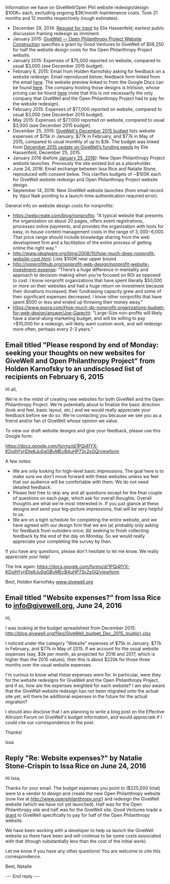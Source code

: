 Information we have on GiveWell/Open Phil website redesign/design: $100K+ each, excluding ongoing $3K/month maintenance costs. Took 21 months and 12 months respectively (rough estimates).

* December 29, 2014: [Request for input](http://blog.givewell.org/2014/12/29/request-for-input/) by Elie Hassenfeld; earliest public discussion framing redesign as imminent.
* January 2015: [GiveWell — Open Philanthropy Project Website Construction](http://www.goodventures.org/our-portfolio/grants/givewell-open-philanthropy-project-website-construction) specifies a grant by Good Ventures to GiveWell of $56,250 for half the website design costs for the Open Philanthropy Project website.
* January 2015: Expenses of $75,000 reported on website, compared to usual $3,000 (see December 2015 budget).
* February 6, 2015: Email from Holden Karnofsky asking for feedback on a website redesign. Email reproduced below; feedback form linked from the email [here](https://docs.google.com/forms/d/1PQi4fYX-KDolhYyrlDIe6JuSgGByMEcB4uHP73v2sGQ/viewform). The website preview linked to from the Google Docs can be found [here](https://projects.invisionapp.com/share/J4269SZYR#/screens/62294815?maintainScrollPosition=false). The company hosting those designs is InVision, whose pricing can be found [here](https://www.invisionapp.com/plans) (note that this is not necessarily the only company that GiveWell and the Open Philanthropy Project had to pay for the website redesign).
* February 2015: Expenses of $77,000 reported on website, compared to usual $3,000 (see December 2015 budget).
* May 2015: Expenses of $77,000 reported on website, compared to usual $3,000 (see December 2015 budget).
* December 25, 2015: [GiveWell's December 2015 budget](http://blog.givewell.org/files/GiveWell_budget_Dec_2015_(public).xlsx) lists website expenses of $75k in January, $77k in February, and $77k in May of 2015, compared to usual monthly of up to $3k. The budget was linked from [December 2015 update on GiveWell’s funding needs](http://blog.givewell.org/2015/12/25/december-2015-update-on-givewells-funding-needs/) by Elie Hassenfeld, December 25, 2015.
* January 2016 (before [January 25, 2016](http://web.archive.org/web/20160125235135/http://www.openphilanthropy.org/)): New Open Philanthropy Project website launches. Previously the site existed but as a placeholder.
* June 24, 2016: Email exchange between Issa Rice and Natalie Stone, reproduced with consent below. This clarifies budgets of ~$100K each for GiveWell website redesign and Open Philanthropy Project website design.
* September 14, 2016: New GiveWell website launches (from email record by Vipul Naik pointing to a launch-time authentication required error).

General info on website design costs for nonprofits:

* <https://webcreate.com/blog/nonprofits>: "A typical website that presents the organization on about 20 pages, offers event registrations, processes online payments, and provides the organization with tools for easy, in-house content management costs in the range of $3,000-$6,000. That price range should include knowledge sharing from the web development firm and a facilitation of the entire process of getting online the right way."
* <http://www.idealware.org/blog/2008/10/how-much-does-nonprofit-website-cost.html>: Lists $100K near upper bound
* <http://nonprofithub.org/nonprofit-web-design/nonprofit-website-investment-expense>: "There’s a huge difference in mentality and approach to decision-making when you’re focused on ROI as opposed to cost. I know nonprofit organizations that have spent literally $50,000 or more on their websites and had a huge return on investment because their donations increased, their fundraising capacity grew and some of their significant expenses decreased. I know other nonprofits that have spent $500 or less and ended up throwing their money away."
* <https://www.quora.com/How-much-do-nonprofit-organizations-budget-for-web-design/answer/Joe-Garecht>: "Large-Size non-profits will likely have a stand-along marketing budget, and will be willing to pay >$10,000 for a redesign, will likely want custom work, and will redesign more often, perhaps every 2-3 years." 

## Email titled "Please respond by end of Monday: seeking your thoughts on new websites for GiveWell and Open Philanthropy Project" from Holden Karnofsky to an undisclosed list of recipients on February 6, 2015

Hi all,

We're in the midst of creating new websites for both GiveWell and the Open Philanthropy Project. We're potentially about to finalize the basic direction (look and feel, basic layout, etc.) and we would really appreciate your feedback before we do so. We're contacting you because we see you as a friend and/or fan of GiveWell whose opinion we value.

To view our draft website designs and give your feedback, please use this Google form:

<https://docs.google.com/forms/d/1PQi4fYX-KDolhYyrlDIe6JuSgGByMEcB4uHP73v2sGQ/viewform>

A few notes:
* We are only looking for high-level basic impressions. The goal here is to make sure we don't move forward with these websites unless we feel that our audience will be comfortable with them. We do not need detailed feedback.
* Please feel free to skip any and all questions except for the final couple of questions on each page, which ask for overall thoughts. Overall thoughts are what we're most interested in. If you just glance at these designs and send your big-picture impressions, that will be very helpful to us.
* We are on a tight schedule for completing the entire website, and we have agreed with our design firm that we are (a) probably only asking for feedback from outsiders once; (b) seeking to finish collecting feedback by the end of the day on Monday. So we would really appreciate your completing the survey by then.

If you have any questions, please don't hesitate to let me know. We really appreciate your help!

The link again: 
<https://docs.google.com/forms/d/1PQi4fYX-KDolhYyrlDIe6JuSgGByMEcB4uHP73v2sGQ/viewform>

Best,
Holden Karnofsky
www.givewell.org

## Email titled "Website expenses?" from Issa Rice to info@givewell.org, June 24, 2016

Hi,

I was looking at the budget spreadsheet from December 2015: http://blog.givewell.org/files/GiveWell_budget_Dec_2015_(public).xlsx

I noticed under the category "Website" expenses of $75k in January, $77k in February, and $77k in May of 2015. If we account for the usual website expenses (say, $3k per month, as projected for 2016 and 2017, which is higher than the 2015 values), then this is about $220k for those three months over the usual website expenses.

I'm curious to know what these expenses were for. In particular, were they for the website redesigns for GiveWell and the Open Philanthropy Project, and if so, how are the expenses weighted for each website? I am also aware that the GiveWell website redesign has not been migrated onto the actual site yet; will there be additional expenses in the future for the actual migration?

I should also disclose that I am planning to write a blog post on the Effective Altruism Forum on GiveWell's budget information, and would appreciate if I could cite our correspondence in the post.

Thanks!

Issa

## Reply "Re: Website expenses?" by Natalie Stone-Crispin to Issa Rice on June 24, 2016

Hi Issa,

Thanks for your email. The budget expenses you point to ($225,000 total) were to a vendor to design and create the new Open Philanthropy website (now live at http://www.openphilanthropy.org/) and redesign the GiveWell website (which we have not yet launched). Half was for the Open Philanthropy site and half was for the GiveWell site. Good Ventures made a [grant](http://www.goodventures.org/our-portfolio/grants/givewell-open-philanthropy-project-website-construction) to GiveWell specifically to pay for half of the Open Philanthropy website.

We have been working with a developer to help us launch the GiveWell website so there have been and will continue to be some costs associated with that (though substantially less than the cost of the initial work).

Let me know if you have any other questions! You are welcome to cite this correspondence.

Best,
Natalie 

--- End reply ---

